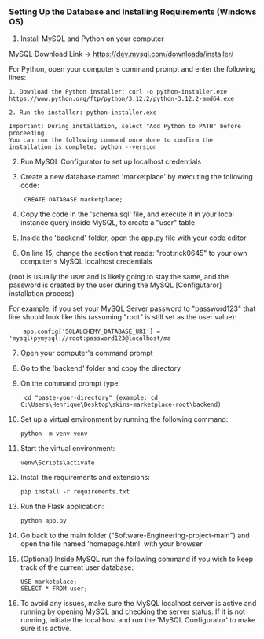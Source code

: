 ### Setting Up the Database and Installing Requirements (Windows OS)
1. Install MySQL and Python on your computer

MySQL Download Link -> https://dev.mysql.com/downloads/installer/

For Python, open your computer's command prompt and enter the following lines:

	1. Download the Python installer: curl -o python-installer.exe https://www.python.org/ftp/python/3.12.2/python-3.12.2-amd64.exe

	2. Run the installer: python-installer.exe 

	Important: During installation, select "Add Python to PATH" before proceeding.
	You can run the following command once done to confirm the installation is complete: python --version

	

2. Run MySQL Configurator to set up localhost credentials

3. Create a new database named 'marketplace' by executing the following code:
	
 		CREATE DATABASE marketplace;


5. Copy the code in the 'schema.sql' file, and execute it in your local instance query inside MySQL, to create a "user" table

6. Inside the 'backend' folder, open the app.py file with your code editor

7. On line 15, change the section that reads: "root:rick0645" to your own computer's MySQL localhost credentials 

(root is usually the user and is likely going to stay the same, and the password is created by the user during the MySQL [Configutaror] installation process)

For example, if you set your MySQL Server password to "password123" that line should look like this (assuming "root" is still set as the user value):

		app.config['SQLALCHEMY_DATABASE_URI'] = 'mysql+pymysql://root:password123@localhost/ma

7. Open your computer's command prompt

8. Go to the 'backend' folder and copy the directory

9. On the command prompt type: 

		cd "paste-your-directory" (example: cd C:\Users\Henrique\Desktop\skins-marketplace-root\backend)

10. Set up a virtual environment by running the following command: 

		python -m venv venv

11. Start the virtual environment: 

		venv\Scripts\activate

12. Install the requirements and extensions: 

		pip install -r requirements.txt

13. Run the Flask application:
		
  		python app.py

15. Go back to the main folder ("Software-Engineering-project-main") and open the file named 'homepage.html' with your browser

16. (Optional) Inside MySQL run the following command if you wish to keep track of the current user database:

		USE marketplace;
		SELECT * FROM user;

17. To avoid any issues, make sure the MySQL localhost server is active and running by opening MySQL and checking the server status. If it is not running, initiate the local host and run the 'MySQL Configurator' to make sure it is active.

